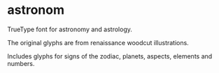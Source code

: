 # astronom

TrueType font for astronomy and astrology.

The original glyphs are from renaissance woodcut illustrations.

Includes glyphs for signs of the zodiac, planets, aspects, elements and numbers.

